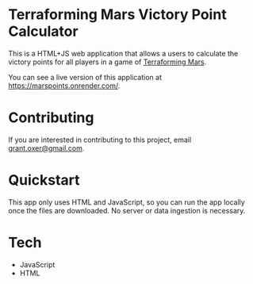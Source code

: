 # Terraforming Mars Victory Point Calculator

This is a HTML+JS web application that allows a users to calculate the victory points for all players in a game of [Terraforming Mars](https://www.fryxgames.se/games/terraforming-mars/).

You can see a live version of this application at https://marspoints.onrender.com/.

# Contributing
If you are interested in contributing to this project, email grant.oxer@gmail.com.

# Quickstart
This app only uses HTML and JavaScript, so you can run the app locally once the files are downloaded. No server or data ingestion is necessary.

# Tech
- JavaScript
- HTML
